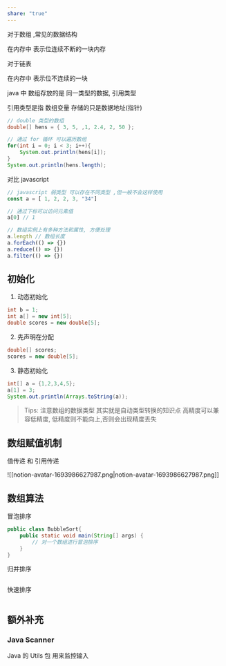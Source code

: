 ```yaml
---
share: "true"
---
```


对于数组 ,常见的数据结构

在内存中 表示位连续不断的一块内存

对于链表

在内存中  表示位不连续的一块

java 中 数组存放的是 同一类型的数据, 引用类型


引用类型是指 数组变量 存储的只是数据地址(指针)


```java
// double 类型的数组
double[] hens = { 3, 5, ,1, 2.4, 2, 50 };

// 通过 for 循环 可以遍历数组
for(int i = 0; i < 3; i++){  
	System.out.println(hens[i]);  
}
System.out.println(hens.length);
```


对比 javascript 

```javascript
// javascript 弱类型 可以存在不同类型 ,但一般不会这样使用
const a = [ 1, 2, 2, 3, "34"]

// 通过下标可以访问元素值
a[0] // 1

// 数组实例上有多种方法和属性, 方便处理
a.length // 数组长度
a.forEach(() => {})
a.reduce(() => {})
a.filter(() => {})
```


## 初始化

1.  动态初始化
```java
int b = 1;
int a[] = new int[5];
double scores = new double[5];
```

2. 先声明在分配
```java
double[] scores;  
scores = new double[5];
```
3. 静态初始化
```java
int[] a = {1,2,3,4,5};
a[1] = 3;
System.out.println(Arrays.toString(a));
```


> Tips:
> 注意数组的数据类型
> 其实就是自动类型转换的知识点
> 高精度可以兼容低精度, 低精度则不能向上,否则会出现精度丢失

## 数组赋值机制

值传递 和 引用传递

![[notion-avatar-1693986627987.png|notion-avatar-1693986627987.png]]


## 数组算法

冒泡排序

```java
public class BubbleSort{
	public static void main(String[] args) {
		// 对一个数组进行冒泡排序
	}
}

```

归并排序
```java
```

快速排序
```java

```


## 额外补充
### Java Scanner

Java 的 Utils 包 用来监控输入
